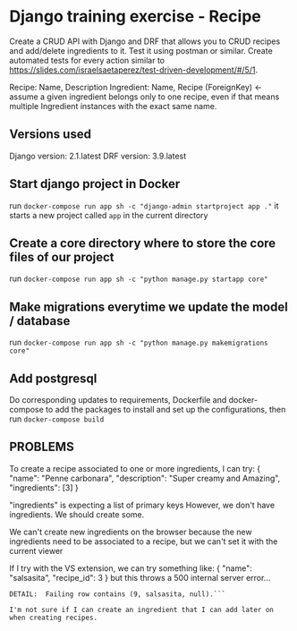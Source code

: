 # Django training exercise - Recipe
Create a CRUD API with Django and DRF that allows you to CRUD recipes and add/delete ingredients to it.  Test it using postman or similar.
Create automated tests for every action similar to https://slides.com/israelsaetaperez/test-driven-development/#/5/1.

Recipe: Name, Description
Ingredient: Name, Recipe (ForeignKey) ← assume a given ingredient belongs only to one recipe, even if that means multiple Ingredient instances with the exact same name.

## Versions used

Django version: 2.1.latest
DRF version: 3.9.latest

## Start django project in Docker

run `docker-compose run app sh -c "django-admin startproject app ."`
it starts a new project called `app` in the current directory

## Create a core directory where to store the core files of our project

run `docker-compose run app sh -c "python manage.py startapp core"`

## Make migrations everytime we update the model / database

run `docker-compose run app sh -c "python manage.py makemigrations core"`

## Add postgresql

Do corresponding updates to requirements, Dockerfile and docker-compose to add the packages to install and set up the configurations, then run `docker-compose build`

## PROBLEMS

To create a recipe associated to one or more ingredients, I can try:
{
  "name": "Penne carbonara",
  "description": "Super creamy and Amazing",
  "ingredients": [3]
}

"ingredients" is expecting a list of primary keys
However, we don't have ingredients. We should create some.

We can't create new ingredients on the browser because the new ingredients need to be associated to a recipe, but we can't set it with the current viewer

If I try with the VS extension, we can try something like:
{
  "name": "salsasita",
  "recipe_id": 3
}
but this throws a 500 internal server error...
```Exception Value: null value in column "recipe_id" violates not-null constraint
DETAIL:  Failing row contains (9, salsasita, null).```

I'm not sure if I can create an ingredient that I can add later on when creating recipes.
